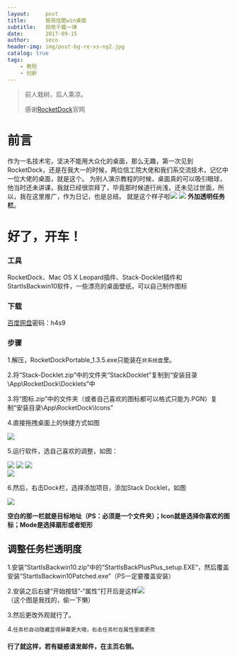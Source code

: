 ```yaml
---
layout:     post
title:      极简炫酷win桌面
subtitle:   拒绝千篇一律
date:       2017-09-15
author:     seco
header-img: img/post-bg-re-vs-ng2.jpg
catalog: true
tags:
    - 教程
    - 创新
---
```


> 前人栽树，后人乘凉。
> 
> 感谢[RocketDock](https://rocketdock.com)官网

# 前言
作为一名技术宅，坚决不能用大众化的桌面，那么无趣，第一次见到RocketDock，还是在我大一的时候，两位信工院大佬和我们系交流技术，记忆中一位大佬的桌面，就是这个。
为别人演示教程的时候，桌面真的可以吸引眼球，他当时还未讲课，我就已经很崇拜了，毕竟那时候道行尚浅，还未见过世面，所以，我在这里推广，作为日记，也是总结。
就是这个样子啦![](http://ow67xuzmd.bkt.clouddn.com/image/postpost-bg-1.jpg)
![](http://ow67xuzmd.bkt.clouddn.com/image/re)
**外加透明任务栏**。
# 好了，开车！

### 工具
RocketDock、Mac OS X Leopard插件、Stack-Docklet插件和StartIsBackwin10软件，一些漂亮的桌面壁纸，可以自己制作图标

### 下载
[百度网盘](http://pan.baidu.com/s/1dF1Yvgl)密码：h4s9

### 步骤

1.解压，RocketDockPortable_1.3.5.exe只能装在`非系统盘`里。

2.将“Stack-Docklet.zip”中的文件夹“StackDocklet”复制到“安装目录\App\RocketDock\Docklets”中

3.将“图标.zip”中的文件夹（或者自己喜欢的图标都可以格式只能为.PGN）复制“安装目录\App\RocketDock\Icons”

4.直接拖拽桌面上的快捷方式如图

![](http://ow67xuzmd.bkt.clouddn.com/image/we)

5.运行软件，选自己喜欢的调整，如图：

![](http://ow67xuzmd.bkt.clouddn.com/image/one) 
![](http://ow67xuzmd.bkt.clouddn.com/image/two) 
![](http://ow67xuzmd.bkt.clouddn.com/image/thr)  
![](http://ow67xuzmd.bkt.clouddn.com/image/four)

6.然后，右击Dock栏，选择添加项目，添加Stack Docklet，如图

![](http://ow67xuzmd.bkt.clouddn.com/image/fh)

**空白的那一栏就是目标地址（PS：必须是一个文件夹）；Icon就是选择你喜欢的图标；Mode是选择扇形或者矩形**

## 调整任务栏透明度

1.安装“StartIsBackwin10.zip”中的“StartIsBackPlusPlus_setup.EXE”，然后覆盖安装“StartIsBackwin10Patched.exe”（PS一定要覆盖安装）

2.安装之后右键“开始按钮”-“属性”打开后是这样![](http://img.pc841.com/2017/0117/20170117112644756.jpg)  （这个图是我找的，偷一下懒）

3.然后更改外观就行了。

4.`任务栏自动隐藏显得屏幕更大哦，右击任务栏在属性里面更改`

#### 行了就这样，若有疑惑请发邮件，在主页右侧。
